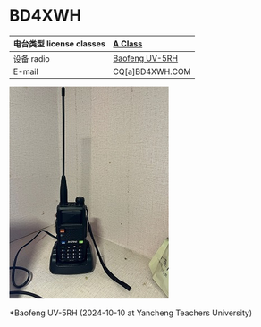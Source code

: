 # BD4XWH 


|电台类型 license classes| [A Class](https://en.wikipedia.org/wiki/Amateur_radio_licensing_in_China)|
| :----------- | :----------- |
|设备 radio| [Baofeng UV-5RH](https://www.baofengradio.co/product/UV-5RH.html)|
|E-mail | CQ[a]BD4XWH.COM|

![radio UV-5RH](/img/radio.jpg "radio UV-5RH")

*Baofeng UV-5RH (2024-10-10 at Yancheng Teachers University)
